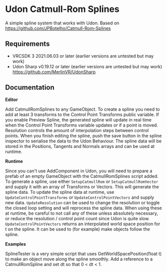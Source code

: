 # Udon Catmull-Rom Splines
A simple spline system that works with Udon.
Based on https://github.com/JPBotelho/Catmull-Rom-Splines
## Requirements
- VRCSDK 3 2021.06.03 or later (earlier versions are untested but may work)
- Udon Sharp v0.19.12 or later (earlier versions are untested but may work) https://github.com/MerlinVR/UdonSharp

## Documentation
**Editor**

Add CatmullRomSplines to any GameObject. To create a spline you need to add at least 3 transforms to the Control Point Transforms public variable. If you enable Preview Spline, the generated spline will update in real time when the Control Point Transforms variable updates or if a point is moved.
Resolution controls the amount of interpolation steps between control points.
When you finish editing the spline, push the save button in the spline inspector to serialise the data to the Udon Behaviour.
The spline data will be stored in the Positions, Tangents and Normals arrays and can be used at runtime.

**Runtime**

Since you can't use AddComponent in Udon, you will need to prepare a prefab of an empty GameObject with the CatmullRomSplines script added. To generate a spline, use either `SetupCatmullRom` or `SetupCatmullRomVector` and supply it with an array of Transforms or Vectors. This will generate the spline data. To update the spline data at runtime, use `UpdateControlPointTransforms` or `UpdateControlPointVectors` and supply new data.  `UpdateResolution` can be used to change the resolution or toggle the closed loop setting and will reprocess the spline data. When using these at runtime, be careful to not call any of these unless absolutely necessary, or reduce the resolution / control point count since Udon is quite slow.
`UpdateControlPointVectors` returns an interpolated world space position for t on the spline. It can be used to (for example) make objects follow the spline.

**Examples**

SplineTester is a very simple script that uses GetWorldSpacePosition(float t) to make an object move along the spline smoothly. Add a reference to a CatmullRomSpline and set dt so that 0 < dt < 1.
